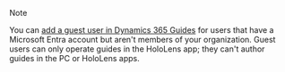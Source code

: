 > [!NOTE]
> You can [add a guest user in Dynamics 365 Guides](admin-add-guest-user.md) for users that have a Microsoft Entra account but aren't members of your organization. Guest users can only operate guides in the HoloLens app; they can't author guides in the PC or HoloLens apps.